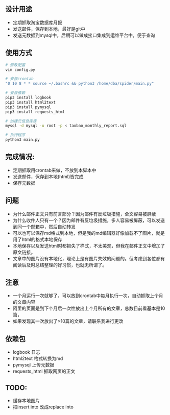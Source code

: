 ## 设计用途
* 定期抓取淘宝数据库月报
* 发送邮件，保存到本地，最好是git中
* 发送元数据到mysql中，后期可以做成接口集成到运维平台中，便于查询

## 使用方式
```bash
# 修改配置
vim config.py

# 安装crontab
"0 10 8 * * source ~/.bashrc && python3 /home/dba/spider/main.py" 

# 安装依赖
pip3 install logbook
pip3 install html2text
pip3 install pymysql
pip3 install requests_html

# 创建元信息库表
mysql -d mysql -u root -p < taobao_monthly_report.sql 

# 执行程序
python3 main.py
```

## 完成情况:
* 定期抓取用crontab来做，不放到本脚本中
* 发送邮件，保存到本地(html)皆完成
* 保存元数据

## 问题
* 为什么邮件正文只有前言部分？因为邮件有反垃圾措施，全文容易被屏蔽
* 为什么收件人只有一个？因为邮件有反垃圾措施，多人容易被屏蔽，可以发送到同一个邮箱中，然后自动转发
* 可以也可以保存md格式到本地，但是我的md编辑器好像加载不了图片，就是用了html的格式本地保存
* 本地保存以及发送html时都损失了样式，不太美观，但我在邮件正文中增加了原文链接。
* 文章中的图片没有本地化，理论上是有图片失效的问题的。但考虑到各位都有阅读后及时总结整理的好习惯，也就无所谓了。

## 注意
* 一个月运行一次就够了，可以放到crontab中每月执行一次，自动抓取上个月的文章内容
* 阿里的页面是到下个月后一次性放出上个月所有的文章，总数目前看基本是10篇，
* 如果发现其一次放出了>10篇的文章，请联系我进行更改

## 依赖包
* logbook 日志
* html2text 格式转换为md
* pymysql 上传元数据
* requests_html 抓取网页的正文

## TODO:
* 缓存本地图片
* 把insert into 改成replace into